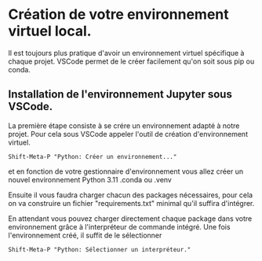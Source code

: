 # Création de votre environnement virtuel local.

Il est toujours plus pratique d'avoir un environnement virtuel spécifique à chaque projet.
VSCode permet de le créer facilement qu'on soit sous pip ou conda.

## Installation de l'environnement Jupyter sous VSCode.

La première étape consiste à se crére un environnement adapté à notre projet.
Pour cela sous VSCode appeler l'outil de création d'environnement virtuel.

    Shift-Meta-P "Python: Créer un environnement..."

et en fonction de votre gestionnaire d'environnement vous allez créer un nouvel environnement Python 3.11 .conda ou .venv

Ensuite il vous faudra charger chacun des packages nécessaires, pour cela on va construire un fichier "requirements.txt" minimal qu'il suffira d'intégrer.

En attendant vous pouvez charger directement chaque package dans votre environnement grâce à l'interpréteur de commande intégré.
Une fois l'environnement créé, il suffit de le sélectionner 

    Shift-Meta-P "Python: Sélectionner un interpréteur."

